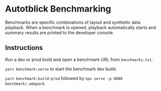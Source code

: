 # Autotblick Benchmarking

Benchmarks are specific combinations of layout and synthetic data playback. When a benchmark is opened, playback automatically starts and summary results are printed to the developer console.

## Instructions

Run a dev or prod build and open a benchmark URL from `benchmarks.txt`.

`yarn benchmark:serve` to start the benchmark dev build.

`yarn benchmark:build:prod` followed by `npx serve -p 8080 benchmark/.webpack`.
